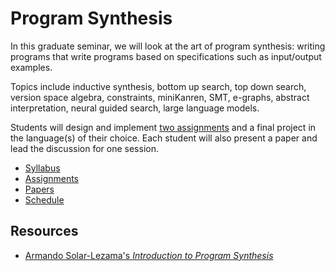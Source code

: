 # Program Synthesis

In this graduate seminar, we will look at the art of program synthesis:
writing programs that write programs based on specifications such as input/output examples.

Topics include inductive synthesis, bottom up search, top down search, version space algebra, constraints, miniKanren, SMT, e-graphs, abstract interpretation, neural guided search, large language models.

Students will design and implement [two assignments](assignments.html) and a final project in the language(s) of their choice.
Each student will also present a paper and lead the discussion for one session.

- [Syllabus](syllabus.html)
- [Assignments](assignments.html)
- [Papers](papers.html)
- [Schedule](schedule.html)

## Resources

- [Armando Solar-Lezama's _Introduction to Program Synthesis_](http://people.csail.mit.edu/asolar/SynthesisCourse/TOC.htm)
